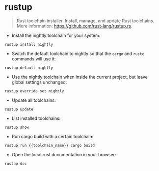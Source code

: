 # rustup

> Rust toolchain installer.
> Install, manage, and update Rust toolchains.
> More information: <https://github.com/rust-lang/rustup.rs>.

- Install the nightly toolchain for your system:

`rustup install nightly`

- Switch the default toolchain to nightly so that the `cargo` and `rustc` commands will use it:

`rustup default nightly`

- Use the nightly toolchain when inside the current project, but leave global settings unchanged:

`rustup override set nightly`

- Update all toolchains:

`rustup update`

- List installed toolchains:

`rustup show`

- Run cargo build with a certain toolchain:

`rustup run {{toolchain_name}} cargo build`

- Open the local rust documentation in your browser:

`rustup doc`
